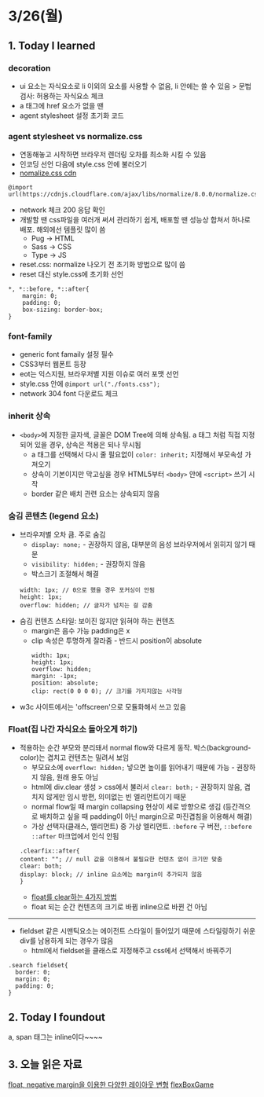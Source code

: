 #  3/26(월)

## 1. Today I learned

### decoration
- ui 요소는 자식요소로 li 이외의 요소를 사용할 수 없음, li 안에는 쓸 수 있음 > 문법검사: 허용하는 자식요소 체크
- a 태그에 href 요소가 없을 땐 
- agent stylesheet 설정 초기화 코드

### agent stylesheet vs normalize.css
- 연동해놓고 시작하면 브라우저 렌더링 오차를 최소화 시킬 수 있음
- 인코딩 선언 다음에 style.css 안에 불러오기
- [nomalize.css cdn](https://cdnjs.com/libraries/normalize)
```
@import url(https://cdnjs.cloudflare.com/ajax/libs/normalize/8.0.0/normalize.css);
```
- network 체크 200 응답 확인
- 개발할 땐 css파일을 여러개 써서 관리하기 쉽게, 배포할 땐 성능상 합쳐서 하나로 배포. 해외에선 템플릿 많이 씀 
  - Pug -> HTML
  - Sass -> CSS
  - Type -> JS 
- reset.css: normalize 나오기 전 초기화 방법으로 많이 씀
- reset 대신 style.css에 초기화 선언
```
*, *::before, *::after{
    margin: 0;
    padding: 0;
    box-sizing: border-box;
}
```

### font-family
- generic font famaily 설정 필수
- CSS3부터 웹폰트 등장
- eot는 익스지원, 브라우저별 지원 이슈로 여러 포맷 선언
- style.css 안에 `@import url("./fonts.css");` 
- network 304 font 다운로드 체크 

### inherit 상속
- `<body>`에 지정한 글자색, 글꼴은 DOM Tree에 의해 상속됨. a 태그 처럼 직접 지정되어 있을 경우, 상속은 적용은 되나 무시됨
  - a 태그를 선택해서 다시 줄 필요없이 `color: inherit;` 지정해서 부모속성 가져오기
  - 상속이 기본이지만 막고싶을 경우 HTML5부터 `<body>` 안에 `<script>` 쓰기 시작
  - border 같은 배치 관련 요소는 상속되지 않음 

### 숨김 콘텐츠 (legend 요소)
- 브라우저별 오차 큼. 주로 숨김
  - `display: none;` - 권장하지 않음, 대부분의 음성 브라우저에서 읽히지 않기 때문
  - `visibility: hidden;` - 권장하지 않음
  - 박스크기 조절해서 해결 
  ```
  width: 1px; // 0으로 했을 경우 포커싱이 안됨
  height: 1px;
  overflow: hidden; // 글자가 넘치는 걸 감춤
  ```
- 숨김 컨텐츠 스타일: 보이진 않지만 읽혀야 하는 컨텐츠
  - margin은 음수 가능 padding은 x
  - clip 속성은 투명하게 잘라줌 - 반드시 position이 absolute
      ```
      width: 1px;
      height: 1px;
      overflow: hidden;
      margin: -1px;
      position: absolute;
      clip: rect(0 0 0 0); // 크기를 가지지않는 사각형
      ```
- w3c 사이트에서는 'offscreen'으로  모듈화해서 쓰고 있음

### Float(집 나간 자식요소 돌아오게 하기)
- 적용하는 순간 부모와 분리돼서 normal flow와 다르게 동작. 박스(background-color)는 겹치고 컨텐츠는 밀려서 보임
  - 부모요소에 `overflow: hidden;` 넣으면 높이를 읽어내기 때문에 가능 - 권장하지 않음, 원래 용도 아님
  - html에 div.clear 생성 > css에서 불러서 `clear: both;` - 권장하지 않음, 겹치지 않게만 임시 방편, 의미없는 빈 엘리먼트이기 때문 
  - normal flow일 때 margin collapsing 현상이 세로 방향으로 생김 (등간격으로 배치하고 싶을 때 padding이 아닌 margin으로 마진겹침을 이용해서 해결)
  - 가상 선택자(클래스, 엘리먼트) 중 가상 엘리먼트. `:before` 구 버전, `::before` `::after` 마크업에서 인식 안됨 
  ```
  .clearfix::after{
  content: ""; // null 값을 이용해서 불필요한 컨텐츠 없이 크기만 맞춤
  clear: both;
  display: block; // inline 요소에는 margin이 추가되지 않음
  }
  ```
	- [float를 clear하는 4가지 방법](http://naradesign.net/wp/2008/05/27/144/)
	- float 되는 순간 컨텐츠의 크기로 바뀜 inline으로 바뀐 건 아님
---
- fieldset 같은 시맨틱요소는 에이전트 스타일이 들어있기 때문에 스타일링하기 쉬운 div를 남용하게 되는 경우가 많음
  - html에서 fieldset을 클래스로 지정해주고 css에서 선택해서 바꿔주기
```
.search fieldset{
  border: 0;
  margin: 0;
  padding: 0;
}
```
## 2. Today I foundout
a, span 태그는 inline이다~~~~

## 3. 오늘 읽은 자료
[float, negative margin을 이용한 다양한 레이아웃 변형](http://naradesign.net/ouif/layout/index.html)
[flexBoxGame](https://preview.webflow.com/preview/flexbox-game?preview=d1a26b027c4803817087a91c651e321f&m=1)